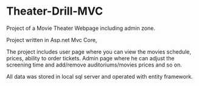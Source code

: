 # Theater-Drill-MVC

Project of a Movie Theater Webpage including admin zone. 

Project written in Asp.net Mvc Core, 

The project includes user page where you can view the movies schedule, prices, ability to order tickets.
Admin page where he can adjust the screening time and add/remove auditoriums/movies prices and so on.

All data was stored in local sql server and operated with entity framework.
